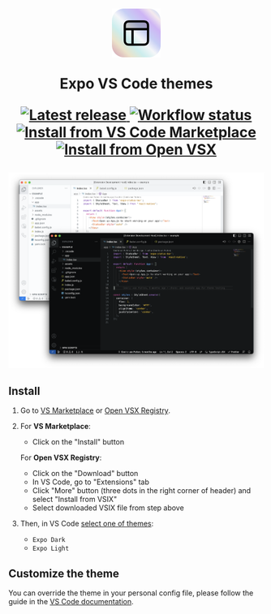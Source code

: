 <h1 align="center">
<img width="96" alt="Logo" src="./.github/resources/logo.png" />

Expo VS Code themes

<p align="center">
  <a aria-label="Latest release" href="https://github.com/expo/vscode-expo-theme/releases" target="_blank">
    <img alt="Latest release" src="https://img.shields.io/github/package-json/v/expo/vscode-expo-theme?style=flat-square&color=0366D6&labelColor=49505A" />
  </a>
  <a aria-label="Workflow status" href="https://github.com/expo/vscode-expo-theme/actions" target="_blank">
    <img alt="Workflow status" src="https://img.shields.io/github/actions/workflow/status/expo/vscode-expo/test.yml?branch=main&style=flat-square&labelColor=49505A" />
  </a>
  <a aria-label="Install from VS Code Marketplace" href="https://marketplace.visualstudio.com/items?itemName=expo.vscode-expo-theme" target="_blank">
    <img alt="Install from VS Code Marketplace" src="https://img.shields.io/badge/vscode-marketplace-25292E?style=flat-square&label=%20&logoColor=BCC3CD&labelColor=49505A&logo=Visual%20Studio%20Code" />
  </a>
  <a aria-label="Install from Open VSX" href="https://open-vsx.org/extension/expo/vscode-expo-theme" target="_blank">
    <img alt="Install from Open VSX" src="https://img.shields.io/badge/vscode-open%20vsx-25292E?style=flat-square&label=%20&logoColor=BCC3CD&labelColor=49505A&logo=Eclipse%20IDE" />
  </a>
</p>
</h1>

<img alt="Expo VS Code themes" src="./.github/resources/splash.png" />

## Install

1. Go to [VS Marketplace](https://marketplace.visualstudio.com/items?itemName=expo.vscode-expo-theme) or [Open VSX Registry](https://open-vsx.org/extension/expo/vscode-expo-theme).
2. For **VS Marketplace**:
   * Click on the "Install" button

   For **Open VSX Registry**:
   * Click on the "Download" button
   * In VS Code, go to "Extensions" tab
   * Click "More" button (three dots in the right corner of header) and select "Install from VSIX"
   * Select downloaded VSIX file from step above
3. Then, in VS Code [select one of themes](https://code.visualstudio.com/docs/getstarted/themes#_selecting-the-color-theme):
   - `Expo Dark`
   - `Expo Light`

## Customize the theme

You can override the theme in your personal config file, please follow the guide in the [VS Code documentation](https://code.visualstudio.com/api/extension-guides/color-theme).

